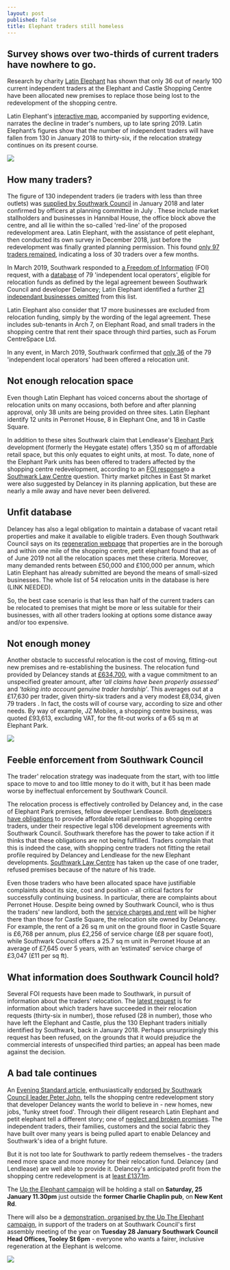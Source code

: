 ```yaml
---
layout: post
published: false
title: Elephant traders still homeless
---
```

## Survey shows over two-thirds of current traders have nowhere to go.

Research by charity [Latin Elephant](https://latinelephant.org/) has shown that only 36 out of nearly 100 current independent traders at the Elephant and Castle Shopping Centre have been allocated new premises to replace those being lost to the redevelopment of the shopping centre.

Latin Elephant's [interactive map](https://latinelephant.org/map/#Q5), accompanied by supporting evidence, narrates the decline in trader's numbers, up to late spring 2019.  Latin Elephant’s figures show that the number of independent traders will have fallen from 130 in January 2018 to thirty-six, if the relocation strategy continues on its present course.  

![](http://35percent.org/img/latinelephantmap.png)

## How many traders?

The figure of 130 independent traders (ie traders with less than three outlets) was [supplied by Southwark Council](https://pbs.twimg.com/media/DwEQ6HqW0AEbC6W.jpg:large) in January 2018 and later confirmed by officers at planning committee in July .  These include market stallholders and businesses in Hannibal House, the office block above the centre, and all lie within the so-called 'red-line' of the proposed redevelopment area.  Latin Elephant, with the assistance of petit elephant, then conducted its own survey in December 2018, just before the redevelopment was finally granted planning permission. This found [only 97 traders remained](https://latinelephant.org/map/#Q7), indicating a loss of 30 traders over a few months.

In March 2019, Southwark responded to [a Freedom of Information](https://www.whatdotheyknow.com/request/independently_owned_retail_busin?nocache=incoming-1334948#incoming-1334948) (FOI) request, with a [database](https://www.whatdotheyknow.com/request/555280/response/1334948/attach/2/190321%20For%20FOI%20EC%20traders.pdf%201037530.pdf) of 79 'independent local operators', eligible for relocation funds as defined by the legal agreement beween Southwark Council and developer Delancey; Latin Elephant identified a further [21 independant businesses omitted](https://latinelephant.org/map/#Q7) from this list.  

Latin Elephant also consider that 17 more businesses are excluded from relocation funding, simply by the wording of the legal agreement. These includes sub-tenants in Arch 7, on Elephant Road, and small traders in the shopping centre that rent their space through third parties, such as Forum CentreSpace Ltd.

In any event, in March 2019, Southwark confirmed that [only 36](https://twitter.com/kieronjwilliams/status/1108781273630289920?s=12) of the 79 'independent local operators' had been offered a relocation unit.

## Not enough relocation space

Even though Latin Elephant has voiced concerns about the shortage of relocation units on many occasions, both before and after planning approval, only 38 units are being provided on three sites.  Latin Elephant identify 12 units in  Perronet House, 8 in Elephant One, and 18 in Castle Square. 

In addition to these sites Southwark claim that Lendlease's [Elephant Park](https://www.elephantpark.co.uk/about-elephant-park/) development (formerly the Heygate estate) offers 1,350 sq m of affordable retail space, but this only equates to eight units, at most.  To date, none of the Elephant Park units has been offered to traders affected by the shopping centre redevelopment, according to an [FOI response](https://docdro.id/R6YTe4e)to a [Southwark Law Centre](http://www.southwarklawcentre.org.uk/) question.  Thirty market pitches in East St market were also suggested by Delancey in its planning application, but these are nearly a mile away and have never been delivered. 


## Unfit database

Delancey has also a legal obligation to maintain a database of vacant retail properties and make it available to eligible traders. Even though Southwark Council says on its [regeneration webpage](https://www.southwark.gov.uk/regeneration/elephant-and-castle?chapter=20) that properties are in the borough and within one mile of the shopping centre, petit elephant found that as of  of June 2019 not all the relocation spaces met these criteria. Moreover, many demanded rents between £50,000 and £100,000 per annum, which Latin Elephant has already submitted are beyond the means of small-sized businesses.  The whole list of 54 relocation units in the database is here (LINK NEEDED).

So, the best case scenario is that less than half of the current traders can be relocated to premises that might be more or less suitable for their businesses, with all other traders looking at options some distance away and/or too expensive.

## Not enough money

Another obstacle to successful relocation is the cost of moving, fitting-out new premises and re-establishing the business.  The relocation fund provided by Delancey stands at [£634,700](https://www.southwark.gov.uk/regeneration/elephant-and-castle?chapter=20), with a vague commitment to an unspecified greater amount, after _‘all claims have been properly assessed’_ and _‘taking into account genuine trader hardship’_.  This averages out at a £17,630 per trader, given thirty-six traders and a very modest £8,034, given 79 traders .  In fact, the costs will of course vary, according to size and other needs. By way of example, JZ Mobiles, a shopping centre business, was quoted £93,613, excluding VAT, for the fit-out works of a 65 sq m at Elephant Park.

![](http://35percent.org/img/traderscomp.jpeg)

## Feeble enforcement from Southwark Council

The trader' relocation strategy was inadequate from the start, with too little space to move to and too little money to do it with, but it has been made worse by ineffectual enforcement by  Southwark Council.

The relocation process is effectively controlled by Delancey and, in the case of Elephant Park premises, fellow developer Lendlease. Both [developers have obligations](https://www.southwark.gov.uk/regeneration/elephant-and-castle?chapter=20) to provide affordable retail premises to shopping centre traders, under their respective legal s106 development agreements with Southwark Council.  Southwark therefore has the power to take action if it thinks that these obligations are not being fulfilled.  Traders complain that this is indeed the case, with shopping centre traders not fitting the retail profile required by Delancey and Lendlease for the new Elephant developments.  [Southwark Law Centre](http://www.southwarklawcentre.org.uk/) has taken up the case of one trader, refused premises because of the nature of his trade.

Even those traders who have been allocated space have justifiable complaints about its size, cost and position - all critical factors for successfully continuing business. In particular, there are complaints about Perronet House.  Despite being owned by Southwark Council, who is thus the traders' new landlord, both the [service charges and rent](https://docdro.id/5AQJ8yg) will be higher there than those for Castle Square, the relocation site owned by Delancey. For example, the rent of a 26 sq m unit on the ground floor in Castle Square is £6,768 per annum, plus £2,256 of service charge (£8 per square foot), while Southwark Council offers a 25.7 sq m unit in Perronet House at an average of £7,645 over 5 years, with an ‘estimated’ service charge of £3,047 (£11 per sq ft).

## What information does Southwark Council hold?

Several FOI requests have been made to Southwark, in pursuit of information about the traders' relocation. The [latest request](https://www.whatdotheyknow.com/request/independent_traders_in_elephant?unfold=1#incoming-1456513) is for information about which traders have succeeded in their relocation requests (thirty-six in number), those refused (28 in number), those who have left the Elephant and Castle, plus the 130 Elephant traders initially identified by Southwark, back in January 2018.  Perhaps unsurprisingly this request has been refused, on the grounds that it would prejudice the commercial interests of unspecified third parties; an appeal has been made against the decision.

## A bad tale continues

An [Evening Standard article](https://www.homesandproperty.co.uk/area-guides/southwark-borough/elephant-and-castle/living-in-elephant-castle-area-guide-to-homes-schools-and-transport-links-a135826.html), enthusiastically [endorsed by Southwark Council leader Peter John](https://twitter.com/peterjohn6/status/1214971921277890560), tells the shopping centre redevelopment story that developer Delancey wants the world  to believe in - new homes, new jobs, 'funky street food'.  Through their diligent research Latin Elephant and petit elephant tell a different story; one of [neglect and broken promises](http://35percent.org/2017-04-02-traders-charter-broken-promises/). The independent  traders, their families, customers and the social fabric they have built over many years is being pulled apart to enable Delancey and Southwark's idea of a bright future. 

But it is not too late for Southwark to partly redeem themselves - the traders need more space and more money for their relocation fund.  Delancey (and Lendlease) are well able to provide it.  Delancey's anticipated profit from the shopping centre redevelopment is at [least £137.1m](http://35percent.org/2018-07-02-viability-and-delancey/).

The [Up the Elephant campaign](https://twitter.com/UpTheElephant_) will be holding a stall on **Saturday, 25 January 11.30pm** just outside the **former Charlie Chaplin pub**, on **New Kent Rd**.

There will also be a [demonstration, organised by the Up The Elephant campaign](https://twitter.com/UpTheElephant_), in support of the traders on at Southwark Council's first assembly meeting of the year on **Tuesday 28 January Southwark Council Head Offices, Tooley St 6pm** - everyone who wants a fairer, inclusive regeneration at the Elephant is welcome.

![](http://35percent.org/img/jan2020protest.jpg)
